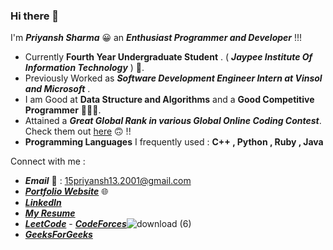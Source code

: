 ### Hi there 👋

I'm ***Priyansh Sharma*** 😀 an ***Enthusiast Programmer and Developer*** !!!

 - Currently **Fourth Year Undergraduate Student** . ( ***Jaypee Institute Of Information Technology*** ) 🏫.
 - Previously Worked as ***Software Development Engineer Intern at Vinsol and Microsoft*** .
 - I am Good at **Data Structure and Algorithms** and a **Good Competitive Programmer** 👨🏻‍💻.
 - Attained a ***Great Global Rank in various Global Online Coding Contest***. Check them out [here](https://linktr.ee/priyansh_achievement_and_certi)  🙃 !!
 - **Programming Languages** I frequently used : **C++ , Python , Ruby , Java**
 

Connect with me : 

 - ***Email*** 📧 : 15priyansh13.2001@gmail.com
 - [***Portfolio Website***](https://linktr.ee/Priyansh.Sharma)  🌐
 - [***LinkedIn***](https://www.linkedin.com/in/priyansh-sharma-bb4095216/) 
 - [***My Resume***](https://drive.google.com/file/d/1L_dro1h7LoDgs0usa3hBqIBPVBQAvN3G/view)
 - [***LeetCode***](https://leetcode.com/Priyansh_15/)   -  [***CodeForces***](https://codeforces.com/profile/Priyansh.15)![download (6)](https://user-images.githubusercontent.com/77832407/204013806-c33d9a67-d5f9-4919-b482-ed08c886c985.jpeg)
  -  [***GeeksForGeeks***](https://auth.geeksforgeeks.org/user/spidey15priyansh/practice/)
